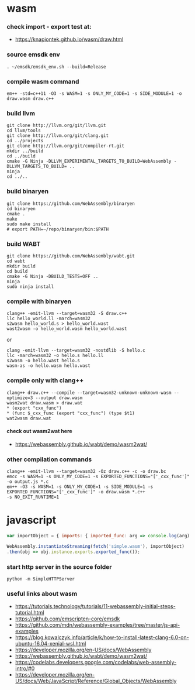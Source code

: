 # wasm

### check import - export test at:

* https://knapiontek.github.io/wasm/draw.html

### source emsdk env

```
. ~/emsdk/emsdk_env.sh --build=Release
```

### compile wasm command

```
em++ -std=c++11 -O3 -s WASM=1 -s ONLY_MY_CODE=1 -s SIDE_MODULE=1 -o draw.wasm draw.c++
```

### build llvm

```
git clone http://llvm.org/git/llvm.git
cd llvm/tools
git clone http://llvm.org/git/clang.git
cd ../projects
git clone http://llvm.org/git/compiler-rt.git
mkdir ../build
cd ../build
cmake -G Ninja -DLLVM_EXPERIMENTAL_TARGETS_TO_BUILD=WebAssembly -DLLVM_TARGETS_TO_BUILD= ..
ninja
cd ../..
```

### build binaryen

```
git clone https://github.com/WebAssembly/binaryen
cd binaryen
cmake .
make
sudo make install
# export PATH=~/repo/binaryen/bin:$PATH
```

### build WABT

```
git clone https://github.com/WebAssembly/wabt.git
cd wabt
mkdir build
cd build
cmake -G Ninja -DBUILD_TESTS=OFF ..
ninja
sudo ninja install
```

### compile with binaryen

```
clang++ -emit-llvm --target=wasm32 -S draw.c++
llc hello_world.ll -march=wasm32
s2wasm hello_world.s > hello_world.wast
wast2wasm -o hello_world.wasm hello_world.wast
```

or

```
clang -emit-llvm --target=wasm32 -nostdlib -S hello.c
llc -march=wasm32 -o hello.s hello.ll
s2wasm -o hello.wast hello.s
wasm-as -o hello.wasm hello.wast
```

### compile only with clang++

```
clang++ draw.c++ --compile --target=wasm32-unknown-unknown-wasm --optimize=3 --output draw.wasm
wasm2wat draw.wasm > draw.wat
* (export "cxx_func")
* (func $_cxx_func (export "cxx_func") (type $t1)
wat2wasm draw.wat 
```

#### check out wasm2wat here

* https://webassembly.github.io/wabt/demo/wasm2wat/

### other compilation commands

```
clang++ -emit-llvm --target=wasm32 -Oz draw.c++ -c -o draw.bc
emcc -s WASM=1 -s ONLY_MY_CODE=1 -s EXPORTED_FUNCTIONS="['_cxx_func']" -o output.js *.c
em++ -O3 -s WASM=1 -s ONLY_MY_CODE=1 -s SIDE_MODULE=1 -s EXPORTED_FUNCTIONS="['_cxx_func']" -o draw.wasm *.c++
-s NO_EXIT_RUNTIME=1
```

# javascript

```javascript
var importObject = { imports: { imported_func: arg => console.log(arg) } };

WebAssembly.instantiateStreaming(fetch('simple.wasm'), importObject)
.then(obj => obj.instance.exports.exported_func());
```

### start http server in the source folder

```
python -m SimpleHTTPServer
```

### useful links about wasm

* https://tutorials.technology/tutorials/11-webassembly-initial-steps-tutorial.html
* https://github.com/emscripten-core/emsdk
* https://github.com/mdn/webassembly-examples/tree/master/js-api-examples
* https://blog.kowalczyk.info/article/k/how-to-install-latest-clang-6.0-on-ubuntu-16.04-xenial-wsl.html
* https://developer.mozilla.org/en-US/docs/WebAssembly
* https://webassembly.github.io/wabt/demo/wasm2wat/
* https://codelabs.developers.google.com/codelabs/web-assembly-intro/#0
* https://developer.mozilla.org/en-US/docs/Web/JavaScript/Reference/Global_Objects/WebAssembly

